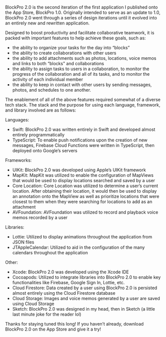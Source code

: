 BlockPro 2.0 is the second iteration of the first application I published onto the App Store, BlockPro 1.0. Originally intended to serve as an update to 1.0, BlockPro 2.0 went through a series of design iterations until it evolved into an entirely new and rewritten application.

Designed to boost productivity and facilitate collaborative teamwork, it is packed with important features to help achieve these goals, such as:

- the ability to organize your tasks for the day into “blocks”
- the ability to create collaborations with other users
- the ability to add attachments such as photos, locations, voice memos and links to both “blocks" and collaborations
- the ability to assign tasks to users in a collaboration, to monitor the progress of the collaboration and all of its tasks, and to monitor the activity of each individual member
- the ability to keep in contact with other users by sending messages, photos, and schedules to one another.

The enablement of all of the above features required somewhat of a diverse tech stack. The stack and the purpose for using each language, framework, and library involved are as follows:

Languages:

- Swift: BlockPro 2.0 was written entirely in Swift and developed almost entirely programmatically
- TypeScript: To enable push notifications upon the creation of new messages, Firebase Cloud Functions were written in TypeScript, then deployed onto Google’s servers

Frameworks:

- UIKit: BlockPro 2.0 was developed using Apple’s UIKit framework
- MapKit: MapKit was utilized to enable the configuration of MapViews that would be used to display locations searched and saved by a user
- Core Location: Core Location was utilized to determine a user’s current location. After obtaining their location, it would then be used to display an annotation onto the MapView as well as prioritize locations that were closest to them when they were searching for locations to add as an attachment
- AVFoundation: AVFoundation was utilized to record and playback voice memos recorded by a user

Libraries:

- Lottie: Utilized to display animations throughout the application from JSON files
- JTAppleCalendar: Utilized to aid in the configuration of the many calendars throughout the application

Other:

- Xcode: BlockPro 2.0 was developed using the Xcode IDE
- Cocoapods: Utilized to integrate libraries into BlockPro 2.0 to enable key functionalities like Firebase, Google Sign In, Lottie, etc.
- Cloud Firestore: Data created by a user using BlockPro 2.0 is persisted almost entirely using the Cloud Firestore database
- Cloud Storage: Images and voice memos generated by a user are saved using Cloud Storage
- Sketch: BlockPro 2.0 was designed in my head, then in Sketch (a little last minute joke for the reader lol)


Thanks for staying tuned this long! If you haven’t already, download BlockPro 2.0 on the App Store and give it a try!
